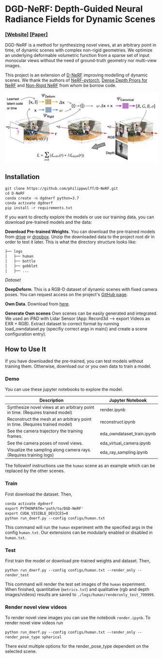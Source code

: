# DGD-NeRF: Depth-Guided Neural Radiance Fields for Dynamic Scenes
### [[Website]](philippwulff.github.io/dgd-nerf/) [[Paper]](ourpaper) 

DGD-NeRF is a method for synthesizing novel views, at an arbitrary point in time, of dynamic scenes with complex non-rigid geometries. We optimize an underlying deformable volumetric function from a sparse set of input monocular views without the need of ground-truth geometry nor multi-view images.

This project is an extension of [D-NeRF](https://github.com/albertpumarola/D-NeRF) improving modelling of dynamic scenes. We thank the authors of [NeRF-pytorch](https://github.com/yenchenlin/nerf-pytorch), [Dense Depth Priors for NeRF](https://github.com/barbararoessle/dense_depth_priors_nerf) and [Non-Rigid NeRF](https://github.com/facebookresearch/nonrigid_nerf) from whom be borrow code. 

![D-NeRF](docs/static/images/model.png)

## Installation
```
git clone https://github.com/philippwulff/D-NeRF.git
cd D-NeRF
conda create -n dgdnerf python=3.7
conda activate dgdnerf
pip install -r requirements.txt
```

If you want to directly explore the models or use our training data, you can download pre-trained models and the data:

**Download Pre-trained Weights**. You can download the pre-trained models from [drive](https://drive.google.com/file/d/1VN-_DkRLL1khDVScQJEaohpbA2gC2I2K/view?usp=sharing) or [dropbox](https://www.dropbox.com/s/25sveotbx2x7wap/logs.zip?dl=0). Unzip the downloaded data to the project root dir in order to test it later. This is what the directory structure looks like:
```
├── logs 
│   ├── human
│   ├── bottle 
│   ├── gobblet 
│   ├── ...
```

*Dataset*

**DeepDeform**. This is a RGB-D dataset of dynamic scenes with fixed camera poses. You can request access on the project's [GitHub page](https://github.com/AljazBozic/DeepDeform).

**Own Data**. Download from [here](https://drive.google.com/drive/folders/1hUv1UZfxtmqVtushTH2_obexMv7mVu8L?usp=sharing).

**Generate Own scenes** Own scenes can be easily generated and integrated. We used an iPAD with Lidar Sensor (App: Record3d --> export Videos as EXR + RGB). Extract dataset to correct format by running load_owndataset.py (specifiy correct args in main() and create a scene configuration entry).

## How to Use It

If you have downloaded the pre-trained, you can test models without training them. Otherwise, download our or you own data to train a model.

### Demo
You can use these jupyter notebooks to explore the model.

| Description      | Jupyter Notebook |
| ----------- | ----------- |
| Synthesize novel views at an arbitrary point in time. (Requires trained model) | render.ipynb|
| Reconstruct the mesh at an arbitrary point in time. (Requires trained model) | reconstruct.ipynb|
| See the camera trajectory the training frames. | eda_owndataset_train.ipynb|
| See the camera poses of novel views. | eda_virtual_camera.ipynb|
| Visualize the sampling along camera rays. (Requires training logs) | eda_ray_sampling.ipynb|

The followinf instructions use the `human` scene as an example which can be replaced by the other scenes.

### Train
First download the dataset. Then,
```
conda activate dgdnerf
export PYTHONPATH='path/to/DGD-NeRF'
export CUDA_VISIBLE_DEVICES=0
python run_dnerf.py --config configs/human.txt
```

This command will run the `human` experiment with the specified args in the config `human.txt`.
Our extensions can be modularly enabled or disabled in `human.txt`.

### Test
First train the model or download pre-trained weights and dataset. Then, 
```
python run_dnerf.py --config configs/human.txt --render_only --render_test
```
This command will render the test set images of the `human` experiment. When finished, quantitative (`metrics.txt`) and qualitative (rgb and depth images/videos) results are saved to `./logs/human/renderonly_test_799999`.

### Render novel view videos

To render novel view images you can use the notebook `render.ipynb`. To render novel view videos run
```
python run_dnerf.py --config configs/human.txt --render_only --render_pose_type spherical
```

There exist multiple options for the render_pose_type dependent on the selected scene.

